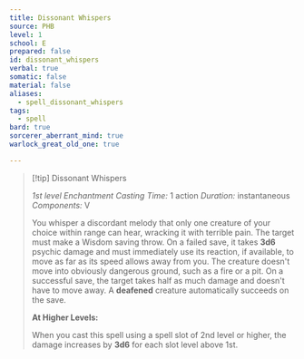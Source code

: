 ```yaml
---
title: Dissonant Whispers
source: PHB
level: 1
school: E
prepared: false
id: dissonant_whispers
verbal: true
somatic: false
material: false
aliases:
  - spell_dissonant_whispers
tags:
  - spell
bard: true
sorcerer_aberrant_mind: true
warlock_great_old_one: true

---
```

>[!tip] Dissonant Whispers
>
> *1st level Enchantment*
> *Casting Time:* 1 action
> *Duration:* instantaneous
> *Components:* V
>
>You whisper a discordant melody that only one creature of your choice within range can hear, wracking it with terrible pain. The target must make a Wisdom saving throw. On a failed save, it takes **3d6** psychic damage and must immediately use its reaction, if available, to move as far as its speed allows away from you. The creature doesn't move into obviously dangerous ground, such as a fire or a pit. On a successful save, the target takes half as much damage and doesn't have to move away. A **deafened** creature automatically succeeds on the save.
>
>**At Higher Levels:**
>
>When you cast this spell using a spell slot of 2nd level or higher, the damage increases by **3d6** for each slot level above 1st.
>

